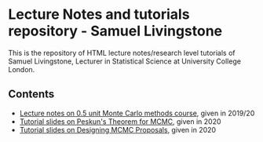 # Lecture Notes and tutorials repository - Samuel Livingstone
This is the repository of HTML lecture notes/research level tutorials of Samuel Livingstone, Lecturer in Statistical Science at University College London.

## Contents

- [Lecture notes on 0.5 unit Monte Carlo methods course](https://sam0287.github.io/lecturenotes_main.html), given in 2019/20
- [Tutorial slides on Peskun's Theorem for MCMC](https://sam0287.github.io/probReadinggroup2020.html), given in 2020
- [Tutorial slides on Designing MCMC Proposals](https://sam0287.github.io/probReadinggroup2020-2.html), given in 2020
